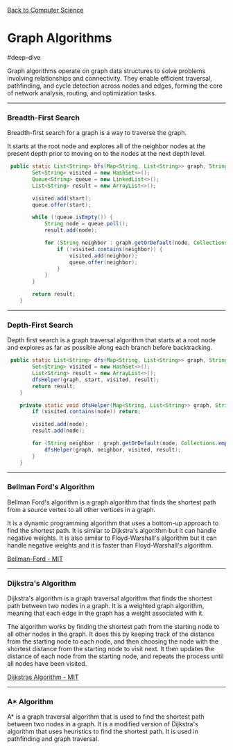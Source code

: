 [Back to Computer Science](computer-science.md)

# Graph Algorithms

#deep-dive

Graph algorithms operate on graph data structures to solve problems involving relationships and connectivity. They enable efficient traversal, pathfinding, and cycle detection across nodes and edges, forming the core of network analysis, routing, and optimization tasks.

---
### Breadth-First Search

Breadth-first search for a graph is a way to traverse the graph. 

It starts at the root node and explores all of the neighbor nodes at the present depth prior to moving on to the nodes at the next depth level.

```JAVA
 public static List<String> bfs(Map<String, List<String>> graph, String start) {
        Set<String> visited = new HashSet<>();
        Queue<String> queue = new LinkedList<>();
        List<String> result = new ArrayList<>();

        visited.add(start);
        queue.offer(start);

        while (!queue.isEmpty()) {
            String node = queue.poll();
            result.add(node);

            for (String neighbor : graph.getOrDefault(node, Collections.emptyList())) {
                if (!visited.contains(neighbor)) {
                    visited.add(neighbor);
                    queue.offer(neighbor);
                }
            }
        }

        return result;
    }
```

---
### Depth-First Search

Depth first search is a graph traversal algorithm that starts at a root node and explores as far as possible along each branch before backtracking.

```JAVA
 public static List<String> dfs(Map<String, List<String>> graph, String start) {
        Set<String> visited = new HashSet<>();
        List<String> result = new ArrayList<>();
        dfsHelper(graph, start, visited, result);
        return result;
    }

    private static void dfsHelper(Map<String, List<String>> graph, String node, Set<String> visited, List<String> result) {
        if (visited.contains(node)) return;

        visited.add(node);
        result.add(node);

        for (String neighbor : graph.getOrDefault(node, Collections.emptyList())) {
            dfsHelper(graph, neighbor, visited, result);
        }
    }
```

---
### Bellman Ford's Algorithm

Bellman Ford's algorithm is a graph algorithm that finds the shortest path from a source vertex to all other vertices in a graph. 

It is a dynamic programming algorithm that uses a bottom-up approach to find the shortest path. It is similar to Dijkstra's algorithm but it can handle negative weights. It is also similar to Floyd-Warshall's algorithm but it can handle negative weights and it is faster than Floyd-Warshall's algorithm.

[Bellman-Ford - MIT](https://www.youtube.com/watch?v=f9cVS_URPc0&ab_channel=MITOpenCourseWare)

---
### Dijkstra's Algorithm

Dijkstra's algorithm is a graph traversal algorithm that finds the shortest path between two nodes in a graph. It is a weighted graph algorithm, meaning that each edge in the graph has a weight associated with it. 

The algorithm works by finding the shortest path from the starting node to all other nodes in the graph. It does this by keeping track of the distance from the starting node to each node, and then choosing the node with the shortest distance from the starting node to visit next. It then updates the distance of each node from the starting node, and repeats the process until all nodes have been visited.

[Dijkstras Algorithm - MIT](https://www.youtube.com/watch?v=NSHizBK9JD8&t=1731s&ab_channel=MITOpenCourseWare)

---
### A* Algorithm

A* is a graph traversal algorithm that is used to find the shortest path between two nodes in a graph. It is a modified version of Dijkstra's algorithm that uses heuristics to find the shortest path. It is used in pathfinding and graph traversal.

